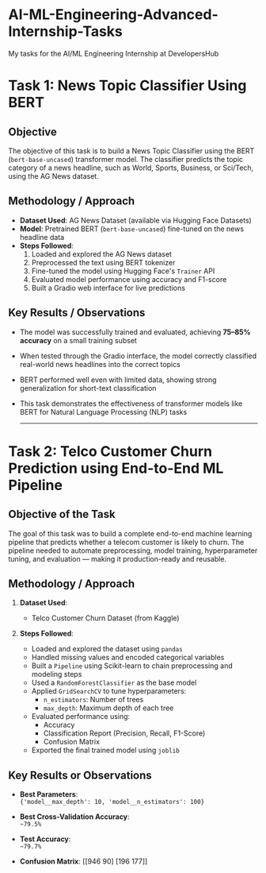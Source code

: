 # AI-ML-Engineering-Advanced-Internship-Tasks
My tasks for the AI/ML Engineering Internship at DevelopersHub

# Task 1: News Topic Classifier Using BERT

## Objective
The objective of this task is to build a News Topic Classifier using the BERT (`bert-base-uncased`) transformer model. The classifier predicts the topic category of a news headline, such as World, Sports, Business, or Sci/Tech, using the AG News dataset.



## Methodology / Approach

- **Dataset Used**: AG News Dataset (available via Hugging Face Datasets)
- **Model**: Pretrained BERT (`bert-base-uncased`) fine-tuned on the news headline data
- **Steps Followed**:
  1. Loaded and explored the AG News dataset
  2. Preprocessed the text using BERT tokenizer
  3. Fine-tuned the model using Hugging Face's `Trainer` API
  4. Evaluated model performance using accuracy and F1-score
  5. Built a Gradio web interface for live predictions



## Key Results / Observations

- The model was successfully trained and evaluated, achieving **75–85% accuracy** on a small training subset
- When tested through the Gradio interface, the model correctly classified real-world news headlines into the correct topics
- BERT performed well even with limited data, showing strong generalization for short-text classification
- This task demonstrates the effectiveness of transformer models like BERT for Natural Language Processing (NLP) tasks

  -----

# Task 2: Telco Customer Churn Prediction using End-to-End ML Pipeline

## Objective of the Task
The goal of this task was to build a complete end-to-end machine learning pipeline that predicts whether a telecom customer is likely to churn. The pipeline needed to automate preprocessing, model training, hyperparameter tuning, and evaluation — making it production-ready and reusable.


## Methodology / Approach

1. **Dataset Used**:  
   - Telco Customer Churn Dataset (from Kaggle)

2. **Steps Followed**:
   - Loaded and explored the dataset using `pandas`
   - Handled missing values and encoded categorical variables
   - Built a `Pipeline` using Scikit-learn to chain preprocessing and modeling steps
   - Used a `RandomForestClassifier` as the base model
   - Applied `GridSearchCV` to tune hyperparameters:
     - `n_estimators`: Number of trees
     - `max_depth`: Maximum depth of each tree
   - Evaluated performance using:
     - Accuracy
     - Classification Report (Precision, Recall, F1-Score)
     - Confusion Matrix
   - Exported the final trained model using `joblib`



## Key Results or Observations

- **Best Parameters**:  
  `{'model__max_depth': 10, 'model__n_estimators': 100}`

- **Best Cross-Validation Accuracy**:  
  `~79.5%`

- **Test Accuracy**:  
  `~79.7%`

- **Confusion Matrix**:
  [[946 90]
  [196 177]]





